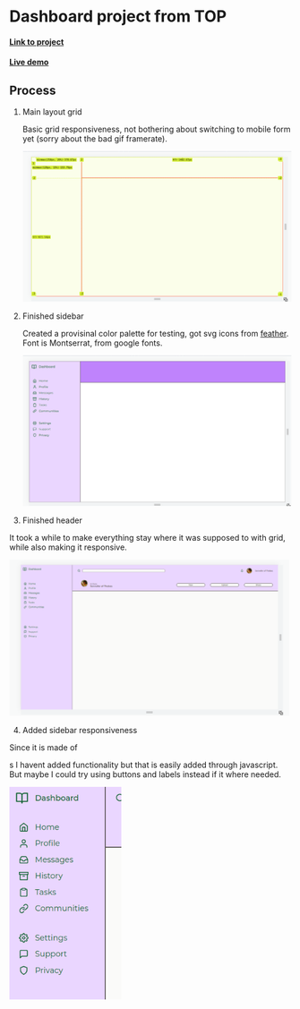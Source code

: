 # Dashboard project from TOP

#### [Link to project](https://www.theodinproject.com/lessons/node-path-intermediate-html-and-css-admin-dashboard)

#### [Live demo](https://tomcoso.github.io/dashboard/)


## Process

1. Main layout grid

   Basic grid responsiveness, not bothering about switching to mobile form yet (sorry about the bad gif framerate).

   <img src="./assets/gifs/main-layout.gif" width="500"/>

2. Finished sidebar

   Created a provisinal color palette for testing, got svg icons from [feather](https://feathericons.com/). Font is Montserrat, from google fonts.

   <img src="./assets/gifs/sidebar-done.gif" width="500"/>

3. Finished header

  It took a while to make everything stay where it was supposed to with grid, while also making it responsive.

  <img src="./assets/gifs/header-done.gif" width="500"/>

4. Added sidebar responsiveness 

  Since it is made of <div>s I havent added functionality but that is easily added through javascript. But maybe I could try using buttons and labels instead if it where needed.

  <img src="./assets/gifs/sidebar-response.gif" width="200">